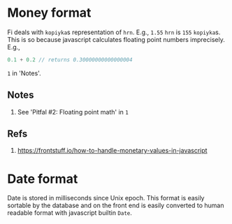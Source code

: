 # Money format
Fi deals with `kopiyka`s representation of `hrn`. E.g., `1.55` `hrn` is `155` `kopiyka`s. This is so because javascript calculates floating point numbers imprecisely. E.g.,
```javascript
0.1 + 0.2 // returns 0.30000000000000004
```
`1` in 'Notes'.

## Notes
1. See 'Pitfal #2: Floating point math' in `1`

## Refs
1. https://frontstuff.io/how-to-handle-monetary-values-in-javascript

# Date format
Date is stored in milliseconds since Unix epoch. This format is easily sortable by the database and on the front end is easily converted to human readable format with javascript builtin `Date`.